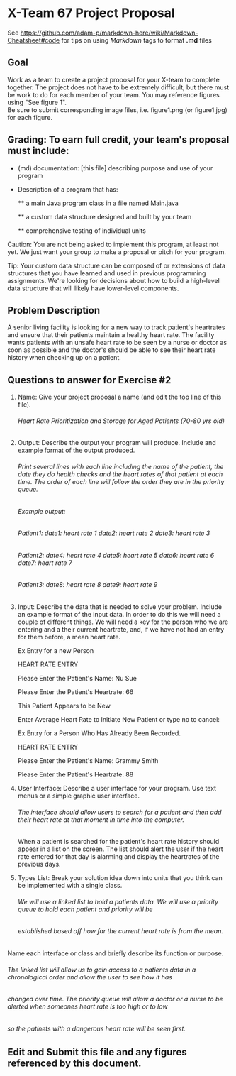 # X-Team 67 Project Proposal

See https://github.com/adam-p/markdown-here/wiki/Markdown-Cheatsheet#code for tips on using *Markdown* tags to format __.md__ files

## Goal

Work as a team to create a project proposal for your X-team to complete together.
The project does not have to be extremely difficult,
but there must be work to do for each member of your team.
You may reference figures using "See figure 1".  
Be sure to submit corresponding image files, i.e. figure1.png (or figure1.jpg) for each figure.

## Grading: To earn full credit, your team's proposal must include:

* (md) documentation: [this file] describing purpose and use of your program

* Description of a program that has:

  ** a main Java program class in a file named Main.java
  
  ** a custom data structure designed and built by your team
  
  ** comprehensive testing of individual units
  
 Caution: You are not being asked to implement this program, at least not yet. 
 We just want your group to make a proposal or pitch for your program.
 
 Tip: Your custom data structure can be composed of or extensions of data structures that you have learned and used in previous programming assignments.  We're looking for decisions about how to build a high-level data structure that will likely have lower-level components.

## Problem Description
A senior living facility is looking for a new way to track patient's heartrates and ensure that their patients maintain a healthy heart rate. The facility wants patients with an unsafe heart rate to be seen by a nurse or doctor as soon as possible and the doctor's should be able to see their heart rate history when checking up on a patient. 

## Questions to answer for Exercise #2

1. Name: Give your project proposal a name (and edit the top line of this file).

   ###### Heart Rate Prioritization and Storage for Aged Patients (70-80 yrs old)


2. Output: Describe the output your program will produce.  Include and example format of the output produced.
    ###### Print several lines with each line including the name of the patient, the date they do health checks and the heart rates of that patient at each time. The order of each line will follow the order they are in the priority queue.

    ###### Example output:
    ###### Patient1:   date1: heart rate 1  date2: heart rate 2  date3: heart rate 3
    ###### Patient2:   date4: heart rate 4  date5: heart rate 5  date6: heart rate 6  date7: heart rate 7
    ###### Patient3:   date8: heart rate 8  date9: heart rate 9  


3. Input: Describe the data that is needed to solve your problem. Include an example format of the input data.
      In order to do this we will need a couple of different things.  We will need a key for the person who we are entering and a their current heartrate, and, if we have not had an entry for them before, a mean heart rate.
      
      Ex Entry for a new Person
      
      HEART RATE ENTRY
      
      Please Enter the Patient's Name: Nu Sue
      
      Please Enter the Patient's Heartrate: 66
      
      This Patient Appears to be New
      
      Enter Average Heart Rate to Initiate New Patient or type no to cancel:
      
      Ex Entry for a Person Who Has Already Been Recorded.
      
      HEART RATE ENTRY
      
      Please Enter the Patient's Name: Grammy Smith
      
      Please Enter the Patient's Heartrate: 88


4. User Interface: Describe a user interface for your program.  Use text menus or a simple graphic user interface.

   ###### The interface should allow users to search for a patient and then add their heart rate at that moment in time into the computer.
   When a patient is searched for the patient's heart rate history should appear in a list on the screen. The list should alert the
   user if the heart rate entered for that day is alarming and display the heartrates of the previous days.


5. Types List: Break your solution idea down into units that you think can be implemented with a single class.
   ###### We will use a linked list to hold a patients data. We will use a priority queue to hold each patient and priority will be
   ###### established based off how far the current heart rate is from the mean.


Name each interface or class and briefly describe its function or purpose.
###### The linked list will allow us to gain access to a patients data in a chronological order and allow the user to see how it has 
###### changed over time. The priority queue will allow a doctor or a nurse to be alerted when someones heart rate is too high or to low   
###### so the patinets with a dangerous heart rate will be seen first.


## Edit and Submit this file and any figures referenced by this document.


